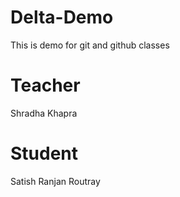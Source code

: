 # Delta-Demo
This is demo for git and github classes

# Teacher
Shradha Khapra

# Student
Satish Ranjan Routray